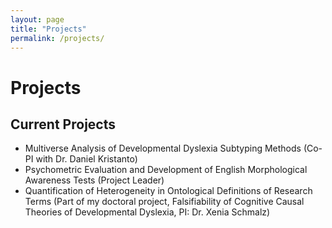 ```yaml
---
layout: page
title: "Projects"
permalink: /projects/
---
```


# Projects

## Current Projects
- Multiverse Analysis of Developmental Dyslexia Subtyping Methods (Co-PI with Dr. Daniel Kristanto)
- Psychometric Evaluation and Development of English Morphological Awareness Tests (Project Leader)
- Quantification of Heterogeneity in Ontological Definitions of Research Terms (Part of my doctoral project, Falsifiability of Cognitive Causal Theories of Developmental Dyslexia, PI: Dr. Xenia Schmalz)
